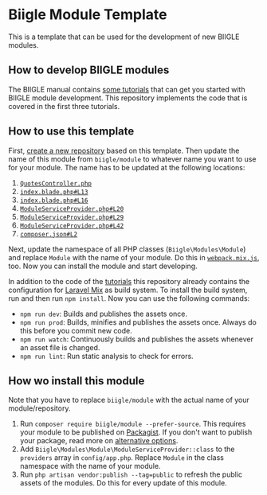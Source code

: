 # Biigle Module Template

This is a template that can be used for the development of new BIIGLE modules.

## How to develop BIIGLE modules

The BIIGLE manual contains [some tutorials](https://biigle.de/manual#developer-tutorials) that can get you started with BIIGLE module development. This repository implements the code that is covered in the first three tutorials.

## How to use this template

First, [create a new repository](https://github.com/biigle/module/generate) based on this template. Then update the name of this module from `biigle/module` to whatever name you want to use for your module. The name has to be updated at the following locations:

1. [`QuotesController.php`](src/Http/Controllers/QuotesController.php#L16)
2. [`index.blade.php#L13`](src/resources/views/index.blade.php#L13)
3. [`index.blade.php#L16`](src/resources/views/index.blade.php#L16)
4. [`ModuleServiceProvider.php#L20`](src/ModuleServiceProvider.php#L20)
5. [`ModuleServiceProvider.php#L29`](src/ModuleServiceProvider.php#L29)
6. [`ModuleServiceProvider.php#L42`](src/ModuleServiceProvider.php#L42)
7. [`composer.json#L2`](composer.json#L2)

Next, update the namespace of all PHP classes (`Biigle\Modules\Module`) and replace `Module` with the name of your module. Do this in [`webpack.mix.js`](webpack.mix.js#L23), too. Now you can install the module and start developing.

In addition to the code of the [tutorials](https://biigle.de/manual#developer-tutorials) this repository already contains the configuration for [Laravel Mix](https://laravel.com/docs/6.x/mix) as build system. To install the build system, run and then run `npm install`. Now you can use the following commands:

- `npm run dev`: Builds and publishes the assets once.
- `npm run prod`: Builds, minifies and publishes the assets once. Always do this before you commit new code.
- `npm run watch`: Continuously builds and publishes the assets whenever an asset file is changed.
- `npm run lint`: Run static analysis to check for errors.

## How wo install this module

Note that you have to replace `biigle/module` with the actual name of your module/repository.

1. Run `composer require biigle/module --prefer-source`. This requires your module to be published on [Packagist](https://packagist.org/). If you don't want to publish your package, read more on [alternative options](https://getcomposer.org/doc/05-repositories.md#vcs).
2. Add `Biigle\Modules\Module\ModuleServiceProvider::class` to the `providers` array in `config/app.php`. Replace `Module` in the class namespace with the name of your module.
3. Run `php artisan vendor:publish --tag=public` to refresh the public assets of the modules. Do this for every update of this module.

